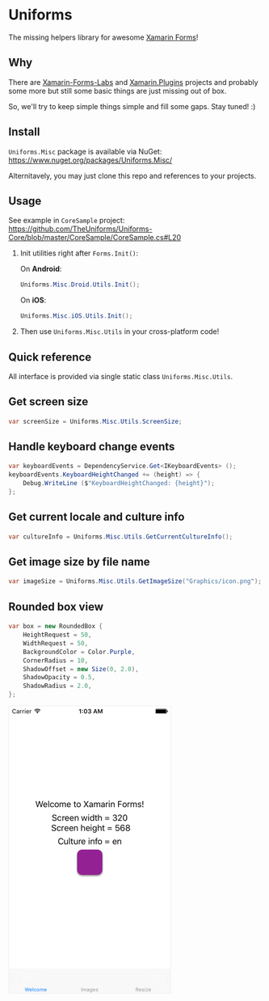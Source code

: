 Uniforms
========

The missing helpers library for awesome [Xamarin Forms](https://www.xamarin.com/forms)!

Why
---

There are [Xamarin-Forms-Labs](https://github.com/XLabs/Xamarin-Forms-Labs) and [Xamarin.Plugins](https://github.com/jamesmontemagno/Xamarin.Plugins) projects and probably some more but still some basic things are just missing out of box.

So, we'll try to keep simple things simple and fill some gaps. Stay tuned! :)

Install
-------

`Uniforms.Misc` package is available via NuGet:  
https://www.nuget.org/packages/Uniforms.Misc/

Alternitavely, you may just clone this repo and references to your projects.

Usage
-----

See example in `CoreSample` project:
https://github.com/TheUniforms/Uniforms-Core/blob/master/CoreSample/CoreSample.cs#L20


1. Init utilities right after `Forms.Init()`:


    On **Android**:

    ```csharp
    Uniforms.Misc.Droid.Utils.Init();
    ```

    On **iOS**:

    ```csharp
    Uniforms.Misc.iOS.Utils.Init();
    ```

2. Then use `Uniforms.Misc.Utils` in your cross-platform code!

Quick reference
---------------

All interface is provided via single static class `Uniforms.Misc.Utils`.

## Get screen size

```csharp
var screenSize = Uniforms.Misc.Utils.ScreenSize;
```

## Handle keyboard change events

```csharp
var keyboardEvents = DependencyService.Get<IKeyboardEvents> ();
keyboardEvents.KeyboardHeightChanged += (height) => {
    Debug.WriteLine ($"KeyboardHeightChanged: {height}");
};
```

## Get current locale and culture info

```csharp
var cultureInfo = Uniforms.Misc.Utils.GetCurrentCultureInfo();
```

## Get image size by file name

```csharp
var imageSize = Uniforms.Misc.Utils.GetImageSize("Graphics/icon.png");
```

## Rounded box view

```csharp
var box = new RoundedBox {
    HeightRequest = 50,
    WidthRequest = 50,
    BackgroundColor = Color.Purple,
    CornerRadius = 10,
    ShadowOffset = new Size(0, 2.0),
    ShadowOpacity = 0.5,
    ShadowRadius = 2.0,
};
```

<img src="./Screenshots/Screenshot1.png" style="border: 1px solid #eee;">
